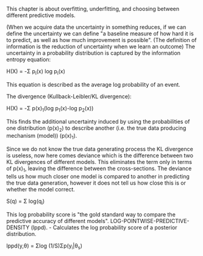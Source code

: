 This chapter is about overfitting, underfitting, and choosing between different predictive models.

(When we acquire data the uncertainty in something reduces, if we can define the uncertainty we can define "a baseline measure of how hard it is to predict, as well as how much improvement is possible". (The definition of information is the reduction of uncertainty when we learn an outcome) The uncertainty in a probability distribution is captured by the information entropy equation:

H(X) = -Σ p<sub>i</sub>(x) log p<sub>i</sub>(x)

This equation is described as the average log probability of an event.

The divergence (Kullback-Leibler/KL divergence):

H(X) = -Σ p(x)<sub>1</sub>(log p<sub>1</sub>(x)-log p<sub>2</sub>(x))

This finds the additional uncertainty induced by using the probabilities of one distribution (p(x)<sub>2</sub>) to describe another (i.e. the true data producing mechanism (model)) (p(x)<sub>1</sub>).

Since we do not know the true data generating process the KL divergence is useless, now here comes deviance which is the difference between two KL divergences of different models. This eliminates the term only in terms of p(x)<sub>1</sub>, leaving the difference between the cross-sections. The deviance tells us how much closer one model is compared to another in predicting the true data generation, however it does not tell us how close this is or whether the model correct.

S(q) = Σ log(q<sub>i</sub>)

This log probability score is "the gold standard way to compare the predictive accuracy of different models".
LOG-POINTWISE-PREDICTIVE-DENSITY (lppd). - Calculates the log probability score of a posterior distribution.

lppd(y,θ) = Σlog (1/S)Σp(y<sub>i</sub>|θ<sub>s</sub>)


